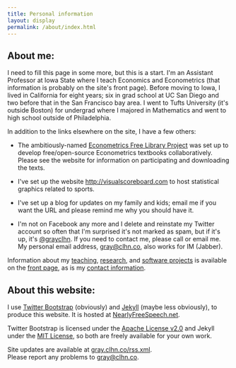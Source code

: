 ```yaml
---
title: Personal information
layout: display
permalink: /about/index.html
---
```


## About me:

I need to fill this page in some more, but this is a start.  I'm an
Assistant Professor at Iowa State where I teach Economics and
Econometrics (that information is probably on the site's front page).
Before moving to Iowa, I lived in California for eight years; six in
grad school at UC San Diego and two before that in the San Francisco
bay area.  I went to Tufts University (it's outside Boston) for
undergrad where I majored in Mathematics and went to high school
outside of Philadelphia.

In addition to the links elsewhere on the site, I have a few others:

* The ambitiously-named [Econometrics Free Library
  Project](http://www.econometricslibrary.org) was set up to develop
  free/open-source Econometrics textbooks collaboratively.  Please see
  the website for information on participating and downloading the
  texts.

* I've set up the website <http://visualscoreboard.com> to host
  statistical graphics related to sports.

* I've set up a blog for updates on my family and kids; email me if
  you want the URL and please remind me why you should have it.

* I'm not on Facebook any more and I delete and reinstate my Twitter
  account so often that I'm surprised it's not marked as spam, but if
  it's up, it's [@grayclhn](https://www.twitter.com/grayclhn). If you need
  to contact me, please call or email me. My personal email address,
  <gray@clhn.co>, also works for IM (Jabber).

Information about my [teaching](/index.html#Teaching),
[research](/index.html#Research), and [software
projects](/index.html#Software) is available on the [front
page](/index.html), as is my [contact
information](/index.html#Information).

## About this website:

I use [Twitter Bootstrap](http://twitter.github.com/bootstrap)
(obviously) and [Jekyll](http://jekyllrb.com/) (maybe less obviously),
to produce this website.  It is hosted at
[NearlyFreeSpeech.net](https://www.nearlyfreespeech.net/).

Twitter Bootstrap is licensed under the [Apache License
v2.0](http://www.apache.org/licenses/LICENSE-2.0) and Jekyll under the
[MIT License](http://opensource.org/licenses/MIT), so both are freely
available for your own work.

Site updates are available at [gray.clhn.co/rss.xml](/rss.xml).  
Please report any problems to <gray@clhn.co>.
